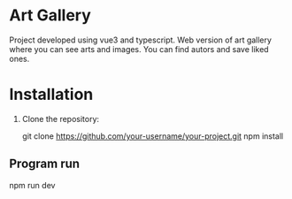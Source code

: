 # Art Gallery

Project developed using vue3 and typescript.
Web version of art gallery where you can see arts and images. You can find autors and save liked ones. 

# Installation
1. Clone the repository:

   git clone https://github.com/your-username/your-project.git
   npm install

## Program run

npm run dev

